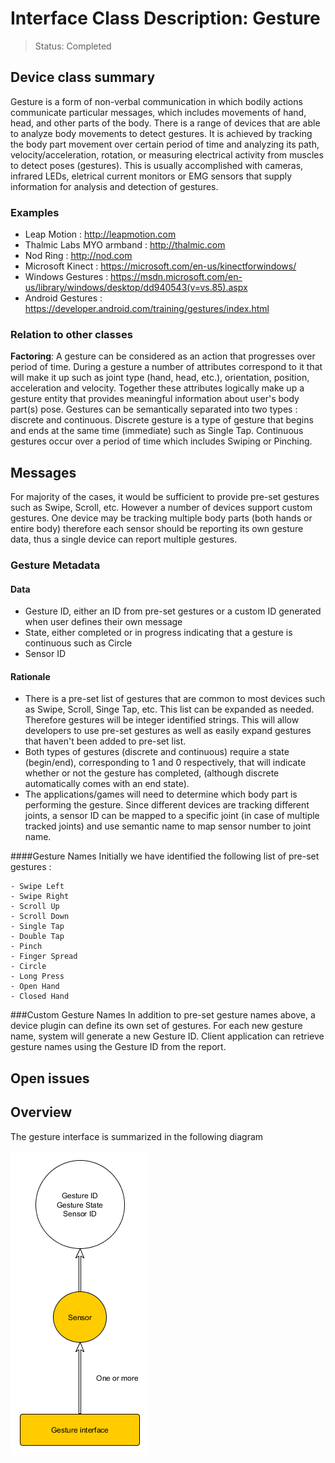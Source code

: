 # Interface Class Description: Gesture

> Status: Completed

## Device class summary
Gesture is a form of non-verbal communication in which bodily actions communicate particular messages, which
includes movements of hand, head, and other parts of the body. There is a range of devices that are able to analyze body movements to detect gestures. It is achieved by tracking the body part movement over certain period of time and analyzing its path, velocity/acceleration, rotation, or measuring electrical activity from muscles to detect poses (gestures). This is usually accomplished with cameras, infrared LEDs, eletrical current monitors or EMG sensors that supply information for analysis and detection of gestures.

### Examples
- Leap Motion : <http://leapmotion.com>
- Thalmic Labs MYO armband : <http://thalmic.com> 
- Nod Ring : <http://nod.com>
- Microsoft Kinect : <https://microsoft.com/en-us/kinectforwindows/>
- Windows Gestures : <https://msdn.microsoft.com/en-us/library/windows/desktop/dd940543(v=vs.85).aspx>
- Android Gestures : <https://developer.android.com/training/gestures/index.html>
	

### Relation to other classes
**Factoring**: A gesture can be considered as an action that progresses over period of time. During a gesture a number of attributes correspond to it that will make it up such as joint type (hand, head, etc.), orientation, position, acceleration and velocity. Together these attributes logically make up a gesture entity that provides meaningful information about user's body part(s) pose. Gestures can be semantically separated into two types : discrete and continuous. Discrete gesture is a type of gesture that begins and ends at the same time (immediate) such as Single Tap. Continuous gestures occur over a period of time which includes Swiping or Pinching.  

## Messages
For majority of the cases, it would be sufficient to provide pre-set gestures such as Swipe, Scroll, etc. However a number of devices support custom gestures. One device may be tracking multiple body parts (both hands or entire body) therefore each sensor should be reporting its own gesture data, thus a single device can report multiple gestures.


### Gesture Metadata
#### Data
- Gesture ID, either an ID from pre-set gestures or a custom ID generated when user defines their own message
- State, either completed or in progress indicating that a gesture is continuous such as Circle
- Sensor ID

#### Rationale
- There is a pre-set list of gestures that are common to most devices such as Swipe, Scroll, Singe Tap, etc. This list can be expanded as needed. Therefore gestures will be integer identified strings. This will allow developers to use pre-set gestures as well as easily expand gestures that haven't been added to pre-set list.
- Both types of gestures (discrete and continuous) require a state (begin/end), corresponding to 1 and 0 respectively, that will indicate whether or not the gesture has completed, (although discrete automatically comes with an end state).
- The applications/games will need to determine which body part is performing the gesture. Since different devices are tracking different joints, a sensor ID can be mapped to a specific joint (in case of multiple tracked joints) and use semantic name to map sensor number to joint name.

####Gesture Names
Initially we have identified the following list of pre-set gestures : 

	- Swipe Left
	- Swipe Right
	- Scroll Up
	- Scroll Down
	- Single Tap
	- Double Tap
	- Pinch
	- Finger Spread
	- Circle
	- Long Press
	- Open Hand
	- Closed Hand

###Custom Gesture Names
In addition to pre-set gesture names above, a device plugin can define its own set of gestures. For each new gesture name, system will generate a new Gesture ID. Client application can retrieve gesture names using the Gesture ID from the report.

## Open issues


## Overview

The gesture interface is summarized in the following diagram

![Gesture interface](GestureInterface.png)

